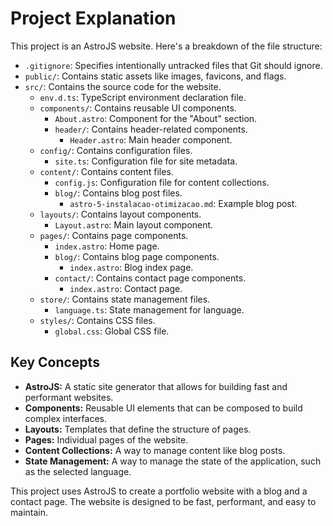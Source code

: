 # Project Explanation

This project is an AstroJS website. Here's a breakdown of the file structure:

-   `.gitignore`: Specifies intentionally untracked files that Git should ignore.
-   `public/`: Contains static assets like images, favicons, and flags.
-   `src/`: Contains the source code for the website.
    -   `env.d.ts`: TypeScript environment declaration file.
    -   `components/`: Contains reusable UI components.
        -   `About.astro`: Component for the "About" section.
        -   `header/`: Contains header-related components.
            -   `Header.astro`: Main header component.
    -   `config/`: Contains configuration files.
        -   `site.ts`: Configuration file for site metadata.
    -   `content/`: Contains content files.
        -   `config.js`: Configuration file for content collections.
        -   `blog/`: Contains blog post files.
            -   `astro-5-instalacao-otimizacao.md`: Example blog post.
    -   `layouts/`: Contains layout components.
        -   `Layout.astro`: Main layout component.
    -   `pages/`: Contains page components.
        -   `index.astro`: Home page.
        -   `blog/`: Contains blog page components.
            -   `index.astro`: Blog index page.
        -   `contact/`: Contains contact page components.
            -   `index.astro`: Contact page.
    -   `store/`: Contains state management files.
        -   `language.ts`: State management for language.
    -   `styles/`: Contains CSS files.
        -   `global.css`: Global CSS file.

## Key Concepts

-   **AstroJS:** A static site generator that allows for building fast and performant websites.
-   **Components:** Reusable UI elements that can be composed to build complex interfaces.
-   **Layouts:** Templates that define the structure of pages.
-   **Pages:** Individual pages of the website.
-   **Content Collections:** A way to manage content like blog posts.
-   **State Management:** A way to manage the state of the application, such as the selected language.

This project uses AstroJS to create a portfolio website with a blog and a contact page. The website is designed to be fast, performant, and easy to maintain.
